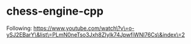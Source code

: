 # chess-engine-cpp 
 Following: https://www.youtube.com/watch\?v\=o-ySJ2EBarY\&list\=PLmN0neTso3Jxh8ZIylk74JpwfiWNI76Cs\&index\=2
